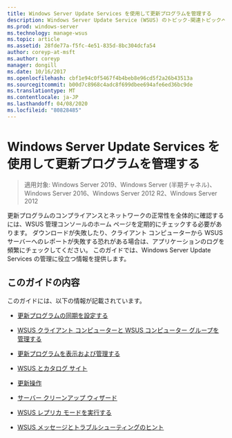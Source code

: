 ```yaml
---
title: Windows Server Update Services を使用して更新プログラムを管理する
description: Windows Server Update Service (WSUS) のトピック-関連トピックへのリンクが記載された Update Management の概要
ms.prod: windows-server
ms.technology: manage-wsus
ms.topic: article
ms.assetid: 28fde77a-f5fc-4e51-835d-8bc304dcfa54
author: coreyp-at-msft
ms.author: coreyp
manager: dongill
ms.date: 10/16/2017
ms.openlocfilehash: cbf1e94c0f5467f4b4beb8e96cd5f2a26b43513a
ms.sourcegitcommit: b00d7c8968c4adc8f699dbee694afe6ed36bc9de
ms.translationtype: MT
ms.contentlocale: ja-JP
ms.lasthandoff: 04/08/2020
ms.locfileid: "80828485"
---
```

# <a name="update-management-with-windows-server-update-services"></a>Windows Server Update Services を使用して更新プログラムを管理する

>適用対象: Windows Server 2019、Windows Server (半期チャネル)、Windows Server 2016、Windows Server 2012 R2、Windows Server 2012

更新プログラムのコンプライアンスとネットワークの正常性を全体的に確認するには、WSUS 管理コンソールのホーム ページを定期的にチェックする必要があります。 ダウンロードが失敗したり、クライアント コンピューターから WSUS サーバーへのレポートが失敗する恐れがある場合は、アプリケーションのログを頻繁にチェックしてください。 このガイドでは、Windows Server Update Services の管理に役立つ情報を提供します。  
  
## <a name="in-this-guide"></a>このガイドの内容  
このガイドには、以下の情報が記載されています。  
  
-   [更新プログラムの同期を設定する](setting-up-update-synchronizations.md)  
  
-   [WSUS クライアント コンピューターと WSUS コンピューター グループを管理する](managing-wsus-client-computers-and-wsus-computer-groups.md)  
  
-   [更新プログラムを表示および管理する](viewing-and-managing-updates.md)  
  
-   [WSUS とカタログ サイト](wsus-and-the-catalog-site.md)  
  
-   [更新操作](updates-operations.md)  
  
-   [サーバー クリーンアップ ウィザード](the-server-cleanup-wizard.md)  
  
-   [WSUS レプリカ モードを実行する](running-wsus-replica-mode.md)  
  
-   [WSUS メッセージとトラブルシューティングのヒント](wsus-messages-and-troubleshooting-tips.md)  
